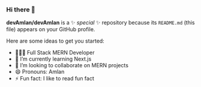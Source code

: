 ### Hi there 👋


**devAmlan/devAmlan** is a ✨ _special_ ✨ repository because its `README.md` (this file) appears on your GitHub profile.

Here are some ideas to get you started:

- 🔧👨‍💻 Full Stack MERN Developer
- 🌱 I’m currently learning Next.js
- 👯 I’m looking to collaborate on MERN projects
- 😄 Pronouns: Amlan
- ⚡ Fun fact: I like to read fun fact
